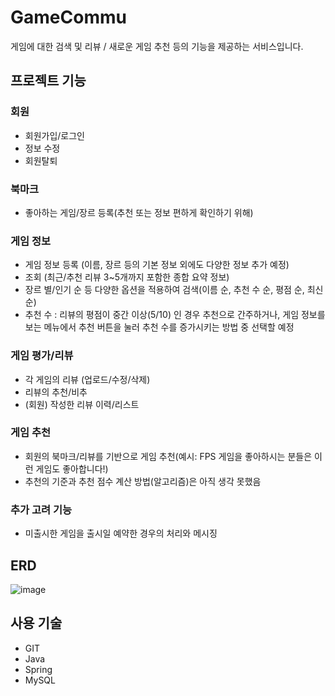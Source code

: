 # GameCommu
게임에 대한 검색 및 리뷰 / 새로운 게임 추천 등의 기능을 제공하는 서비스입니다.

## 프로젝트 기능
### 회원
- 회원가입/로그인
- 정보 수정
- 회원탈퇴
  
### 북마크
- 좋아하는 게임/장르 등록(추천 또는 정보 편하게 확인하기 위해)

### 게임 정보
- 게임 정보 등록 (이름, 장르 등의 기본 정보 외에도 다양한 정보 추가 예정)
- 조회 (최근/추천 리뷰 3~5개까지 포함한 종합 요약 정보)
- 장르 별/인기 순 등 다양한 옵션을 적용하여 검색(이름 순, 추천 수 순, 평점 순, 최신 순)
- 추천 수 : 리뷰의 평점이 중간 이상(5/10) 인 경우 추천으로 간주하거나, 게임 정보를 보는 메뉴에서 추천 버튼을 눌러 추천 수를 증가시키는 방법 중 선택할 예정

### 게임 평가/리뷰
- 각 게임의 리뷰 (업로드/수정/삭제)
- 리뷰의 추천/비추
- (회원) 작성한 리뷰 이력/리스트

### 게임 추천
- 회원의 북마크/리뷰를 기반으로 게임 추천(예시: FPS 게임을 좋아하시는 분들은 이런 게임도 좋아합니다!)
- 추천의 기준과 추천 점수 계산 방법(알고리즘)은 아직 생각 못했음

### 추가 고려 기능
- 미출시한 게임을 출시일 예약한 경우의 처리와 메시징

## ERD
![image](https://github.com/Ameri-Kano/GameCommu/assets/81066717/60d1ba39-f66b-43cf-97e0-4cdc247848f9)

## 사용 기술
- GIT
- Java
- Spring
- MySQL
